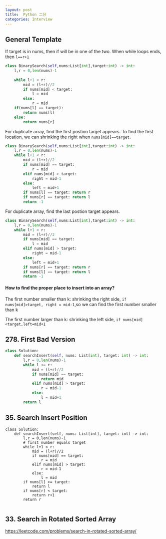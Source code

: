 ```yaml
---
layout: post
title:  Python 二分
categories: Interview
---
```


## General Template
If target is in nums, then if will be in one of the two. When while loops ends, then `l==r+1`
```py
class BinarySearch(self,nums:List[int],target:int) -> int:
    l,r = 0,len(nums)-1
    
    while l+1 < r:
        mid = (l+r)//2
        if nums[mid] < target:
            l = mid
        else:
            r = mid
    if(nums[l] == target):
        return nums[l]
    else:
        return nums[r] 
```

For duplicate array, find the first postion target appears. To find the first location, we can shrinking the right when `nums[mid]==target`.
```py
class BinarySearch(self,nums:List[int],target:int) -> int:
    l,r = 0,len(nums)-1
    while l+1 < r:
        mid = (l+r)//2
        if nums[mid] == target:
            r = mid
        elif nums[mid] > target:
            right = mid-1
        else:
            left = mid+1
        if nums[l] == target: return r
        if nums[r] == target: return l
        return -1
```
For duplicate array, find the last postion target appears.
```py
class BinarySearch(self,nums:List[int],target:int) -> int:
    l,r = 0,len(nums)-1
    while l+1 < r:
        mid = (l+r)//2
        if nums[mid] == target:
            l = mid
        elif nums[mid] > target:
            right = mid-1
        else:
            left = mid+1
        if nums[r] == target: return r
        if nums[l] == target: return l
        return -1
```

####  How to find the proper place to insert into an array?
The first number smaller than k: shrinking the right side, `if nums[mid]>target, right = mid-1`,so we can find the first number smaller than k

The first number larger than k: shrinking the left side, `if nums[mid]<target,left=mid+1`

## 278. First Bad Version
```py
class Solution:
    def searchInsert(self, nums: List[int], target: int) -> int:
        l,r = 0,len(nums)-1
        while l <= r:
            mid = (l+r)//2
            if nums[mid] == target:
                return mid
            elif nums[mid] > target:
                r = mid-1
            else:
                l = mid+1
        return l
```

## 35. Search Insert Position
```
class Solution:
    def searchInsert(self, nums: List[int], target: int) -> int:
        l,r = 0,len(nums)-1
        # first number equals target
        while l+1 < r:
            mid = (l+r)//2
            if nums[mid] == target:
                r = mid
            elif nums[mid] > target:
                r = mid-1
            else:
                l = mid
        if nums[l] >= target:
            return l
        if nums[r] < target:
            return r+1
        return r
                
```

## 33. Search in Rotated Sorted Array


https://leetcode.com/problems/search-in-rotated-sorted-array/    